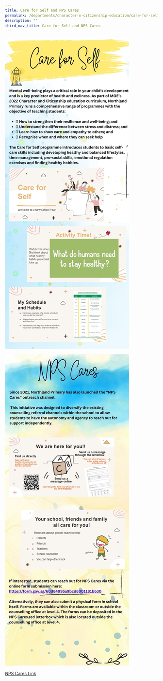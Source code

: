 ```yaml
---
title: Care for Self and NPS Cares
permalink: /departments/character-n-citizenship-education/care-for-self/care-for-self-and-nps-cares/
description: ""
third_nav_title: Care for Self and NPS Cares
---
```

![](/images/page%201%20care%20for%20self.jpg)

![](/images/cce%20website-%20nps%20care%20link%20.jpg)

[NPS Cares Link](https://form.gov.sg/60d84995a9bcd8001181b630)